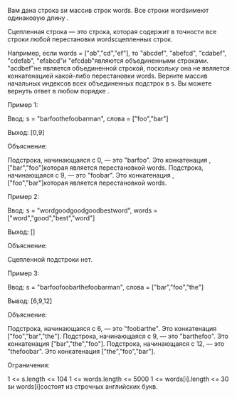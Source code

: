 Вам дана строка sи массив строк words. Все строки wordsимеют одинаковую длину .

Сцепленная строка — это строка, которая содержит в точности все строки любой перестановки wordsсцепленных строк.

Например, если words = ["ab","cd","ef"], то "abcdef", "abefcd", "cdabef", "cdefab", "efabcd"и "efcdab"являются объединенными строками. "acdbef"не является объединенной строкой, поскольку она не является конкатенацией какой-либо перестановки words.
Верните массив начальных индексов всех объединенных подстрок в s. Вы можете вернуть ответ в любом порядке .

 

Пример 1:

Ввод: s = "barfoothefoobarman", слова = ["foo","bar"]

Выход: [0,9]

Объяснение:

Подстрока, начинающаяся с 0, — это "barfoo". Это конкатенация , ["bar","foo"]которая является перестановкой words.
Подстрока, начинающаяся с 9, — это "foobar". Это конкатенация , ["foo","bar"]которая является перестановкой words.

Пример 2:

Ввод: s = "wordgoodgoodgoodbestword", words = ["word","good","best","word"]

Выход: []

Объяснение:

Сцепленной подстроки нет.

Пример 3:

Ввод: s = "barfoofoobarthefoobarman", слова = ["bar","foo","the"]

Вывод: [6,9,12]

Объяснение:

Подстрока, начинающаяся с 6, — это "foobarthe". Это конкатенация ["foo","bar","the"].
Подстрока, начинающаяся с 9, — это "barthefoo". Это конкатенация ["bar","the","foo"].
Подстрока, начинающаяся с 12, — это "thefoobar". Это конкатенация ["the","foo","bar"].

 

Ограничения:

1 <= s.length <= 104
1 <= words.length <= 5000
1 <= words[i].length <= 30
sи words[i]состоят из строчных английских букв.